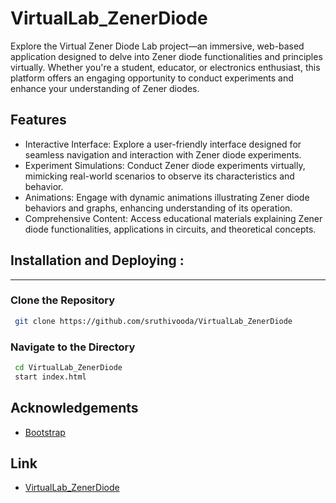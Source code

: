 
# VirtualLab_ZenerDiode
Explore the Virtual Zener Diode Lab project—an immersive, web-based application designed to delve into Zener diode functionalities and principles virtually. Whether you're a student, educator, or electronics enthusiast, this platform offers an engaging opportunity to conduct experiments and enhance your understanding of Zener diodes.

Features
--------

- Interactive Interface: Explore a user-friendly interface designed for seamless navigation and interaction with Zener diode experiments.
- Experiment Simulations: Conduct Zener diode experiments virtually, mimicking real-world scenarios to observe its characteristics and behavior.
- Animations: Engage with dynamic animations illustrating Zener diode behaviors and graphs, enhancing understanding of its operation.
- Comprehensive Content: Access educational materials explaining Zener diode functionalities, applications in circuits, and theoretical concepts.

## Installation and Deploying :
--------------
### Clone the Repository
``` bash
 git clone https://github.com/sruthivooda/VirtualLab_ZenerDiode
```
### Navigate to the Directory
``` bash
 cd VirtualLab_ZenerDiode
 start index.html 
```
## Acknowledgements

 - [Bootstrap](https://getbootstrap.com/)

## Link

 - [VirtualLab_ZenerDiode](https://virtuallab-led.onrender.com)

